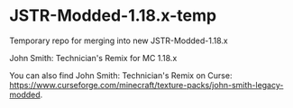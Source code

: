 # JSTR-Modded-1.18.x-temp
Temporary repo for merging into new JSTR-Modded-1.18.x

John Smith: Technician's Remix for MC 1.18.x

You can also find John Smith: Technician's Remix on Curse: https://www.curseforge.com/minecraft/texture-packs/john-smith-legacy-modded.
